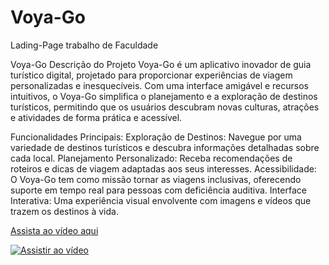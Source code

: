 # Voya-Go
Lading-Page trabalho de Faculdade




Voya-Go
Descrição do Projeto
Voya-Go é um aplicativo inovador de guia turístico digital, projetado para proporcionar experiências de viagem personalizadas e inesquecíveis. Com uma interface amigável e recursos intuitivos, o Voya-Go simplifica o planejamento e a exploração de destinos turísticos, permitindo que os usuários descubram novas culturas, atrações e atividades de forma prática e acessível.

Funcionalidades Principais:
Exploração de Destinos: Navegue por uma variedade de destinos turísticos e descubra informações detalhadas sobre cada local.
Planejamento Personalizado: Receba recomendações de roteiros e dicas de viagem adaptadas aos seus interesses.
Acessibilidade: O Voya-Go tem como missão tornar as viagens inclusivas, oferecendo suporte em tempo real para pessoas com deficiência auditiva.
Interface Interativa: Uma experiência visual envolvente com imagens e vídeos que trazem os destinos à vida.

[Assista ao vídeo aqui](https://youtu.be/mrYKP79yC0A)

[![Assistir ao vídeo](https://img.youtube.com/vi/mrYKP79yC0A/0.jpg)](https://youtu.be/mrYKP79yC0A)

